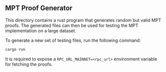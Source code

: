## MPT Proof Generator
This directory contains a rust program that generates random but valid MPT proofs. The generated files can then be used for testing the MPT implementation on a large dataset.

To generate a new set of testing files, run the following command:
```bash 
cargo run
```

It is required to expose a `RPC_URL_MAINNET=<rpc_url>` environment variable for fetching the proofs.
